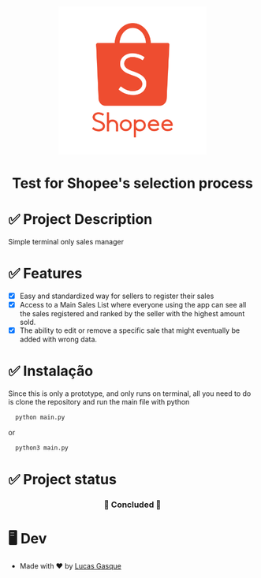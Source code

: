 <p align="center"> <img src="./imgs/logo.svg" alt="Logo Shopee" width="300px"></p>

<h1 align="center">Test for Shopee's selection process</h1>

# ✅ Project Description

Simple terminal only sales manager

# ✅ Features

- [x] Easy and standardized way for sellers to register their sales
- [x] Access to a Main Sales List where everyone using the app can see all the sales registered and ranked by the seller with the highest amount sold.
- [x] The ability to edit or remove a specific sale that might eventually be added with wrong data.

# ✅ Instalação

Since this is only a prototype, and only runs on terminal, all you need to do is clone the repository and run the main file with python

```bash
  python main.py
```

or

```bash
  python3 main.py
```

# ✅ Project status

<h3 align="center"> 
    🚀 Concluded 🚀
</h3>

# 🖥️ Dev

- Made with ❤️ by [Lucas Gasque](https://www.linkedin.com/in/lucasgasque/)
